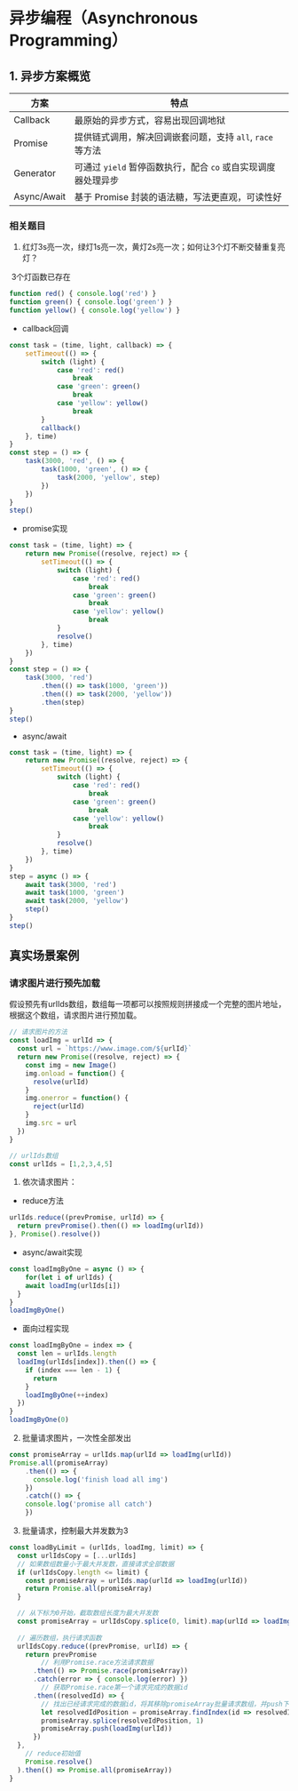 # 异步编程（Asynchronous Programming）

## 1. 异步方案概览

| 方案        | 特点                                                         |
| ----------- | ------------------------------------------------------------ |
| Callback    | 最原始的异步方式，容易出现回调地狱                           |
| Promise     | 提供链式调用，解决回调嵌套问题，支持 `all`, `race` 等方法    |
| Generator   | 可通过 `yield` 暂停函数执行，配合 `co` 或自实现调度器处理异步 |
| Async/Await | 基于 Promise 封装的语法糖，写法更直观，可读性好              |

### 相关题目

1. 红灯3s亮一次，绿灯1s亮一次，黄灯2s亮一次；如何让3个灯不断交替重复亮灯？

​		3个灯函数已存在

```javascript
function red() { console.log('red') }
function green() { console.log('green') }
function yellow() { console.log('yellow') }
```

- callback回调

```javascript
const task = (time, light, callback) => {
	setTimeout(() => {
		switch (light) {
			case 'red': red()
				break
			case 'green': green()
				break
			case 'yellow': yellow()
				break
		}
		callback()
	}, time)
}
const step = () => {
	task(3000, 'red', () => {
		task(1000, 'green', () => {
			task(2000, 'yellow', step)
		})
	})
}
step()
```

- promise实现

```javascript
const task = (time, light) => {
	return new Promise((resolve, reject) => {
		setTimeout(() => {
			switch (light) {
				case 'red': red()
					break
				case 'green': green()
					break
				case 'yellow': yellow()
					break
			}
			resolve()
		}, time)
	})
}
const step = () => {
	task(3000, 'red')
		.then(() => task(1000, 'green'))
		.then(() => task(2000, 'yellow'))
		.then(step)
}
step()
```

- async/await

```javascript
const task = (time, light) => {
	return new Promise((resolve, reject) => {
		setTimeout(() => {
			switch (light) {
				case 'red': red()
					break
				case 'green': green()
					break
				case 'yellow': yellow()
					break
			}
			resolve()
		}, time)
	})
}
step = async () => {
	await task(3000, 'red')
	await task(1000, 'green')
	await task(2000, 'yellow')
	step()
}
step()
```



## 真实场景案例

### 请求图片进行预先加载

​		假设预先有urlIds数组，数组每一项都可以按照规则拼接成一个完整的图片地址，根据这个数组，请求图片进行预加载。

```javascript
// 请求图片的方法
const loadImg = urlId => {
  const url = `https://www.image.com/${urlId}`
  return new Promise((resolve, reject) => {
    const img = new Image()
    img.onload = function() {
      resolve(urlId)
    }
    img.onerror = function() {
      reject(urlId)
    }
    img.src = url
  })
}

// urlIds数组
const urlIds = [1,2,3,4,5] 
```

1. 依次请求图片：

- reduce方法 

```javascript
urlIds.reduce((prevPromise, urlId) => {
  return prevPromise().then(() => loadImg(urlId))
}, Promise().resolve())
```

- async/await实现

```javascript
const loadImgByOne = async () => {
	for(let i of urlIds) {
    await loadImg(urlIds[i])
  }
}
loadImgByOne()
```

- 面向过程实现

```javascript
const loadImgByOne = index => {
  const len = urlIds.length
  loadImg(urlIds[index]).then(() => {
    if (index === len - 1) {
      return
    }
    loadImgByOne(++index)
  })
}
loadImgByOne(0)
```

2. 批量请求图片，一次性全部发出

```javascript
const promiseArray = urlIds.map(urlId => loadImg(urlId))
Promise.all(promiseArray)
	.then(() => {
	  console.log('finish load all img')
	})
	.catch(() => {
  	console.log('promise all catch')
	})
```

3. 批量请求，控制最大并发数为3

```javascript
const loadByLimit = (urlIds, loadImg, limit) => {
  const urlIdsCopy = [...urlIds]
  // 如果数组数量小于最大并发数，直接请求全部数据
  if (urlIdsCopy.length <= limit) {
    const promiseArray = urlIds.map(urlId => loadImg(urlId))
    return Promise.all(promiseArray)
  }

  // 从下标为0开始，截取数组长度为最大并发数
  const promiseArray = urlIdsCopy.splice(0, limit).map(urlId => loadImg(urlId))
  
  // 遍历数组，执行请求函数
  urlIdsCopy.reduce((prevPromise, urlId) => {
    return prevPromise
   		// 利用Promise.race方法请求数据
      .then(() => Promise.race(promiseArray))
      .catch(error => { console.log(error) })
    	// 获取Promise.race第一个请求完成的数据id
      .then((resolvedId) => {
      	// 找出已经请求完成的数据id，将其移除promiseArray批量请求数组，并push下一个新的urlId
        let resolvedIdPosition = promiseArray.findIndex(id => resolvedId === id)
        promiseArray.splice(resolveIdPosition, 1)
        promiseArray.push(loadImg(urlId))
      })
  },
   	// reduce初始值
    Promise.resolve()
  ).then(() => Promise.all(promiseArray))
}
```



